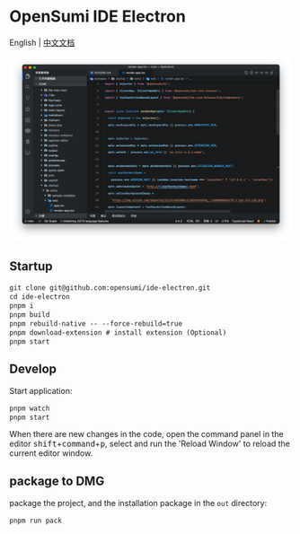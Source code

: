 # OpenSumi IDE Electron

English | [中文文档](https://opensumi.com/zh/docs/integrate/quick-start/electron)

![OpenSumi Desktop](./snapshots/sumi-electron.png)

## Startup

```shell
git clone git@github.com:opensumi/ide-electron.git
cd ide-electron
pnpm i
pnpm build
pnpm rebuild-native -- --force-rebuild=true
pnpm download-extension # install extension (Optional)
pnpm start
```

## Develop

Start application:

```shell
pnpm watch
pnpm start
```

When there are new changes in the code, open the command panel in the editor <kbd>shift</kbd>+<kbd>command</kbd>+<kbd>p</kbd>, select and run the 'Reload Window' to reload the current editor window.

## package to DMG

package the project, and the installation package in the `out` directory:

```shell
pnpm run pack
```
